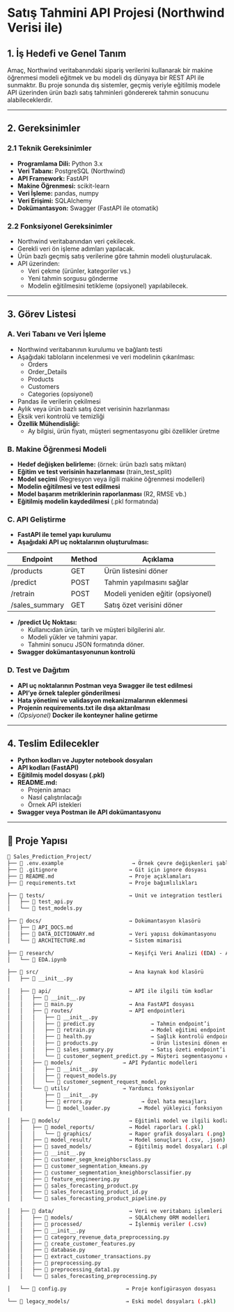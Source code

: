 # Satış Tahmini API Projesi (Northwind Verisi ile)

## 1. İş Hedefi ve Genel Tanım
Amaç, Northwind veritabanındaki sipariş verilerini kullanarak bir makine öğrenmesi modeli eğitmek ve bu modeli dış dünyaya bir REST API ile sunmaktır. Bu proje sonunda dış sistemler, geçmiş veriyle eğitilmiş modele API üzerinden ürün bazlı satış tahminleri göndererek tahmin sonucunu alabileceklerdir.

---

## 2. Gereksinimler

### 2.1 Teknik Gereksinimler
- **Programlama Dili:** Python 3.x
- **Veri Tabanı:** PostgreSQL (Northwind)
- **API Framework:** FastAPI
- **Makine Öğrenmesi:** scikit-learn
- **Veri İşleme:** pandas, numpy
- **Veri Erişimi:** SQLAlchemy
- **Dokümantasyon:** Swagger (FastAPI ile otomatik)

### 2.2 Fonksiyonel Gereksinimler
- Northwind veritabanından veri çekilecek.
- Gerekli veri ön işleme adımları yapılacak.
- Ürün bazlı geçmiş satış verilerine göre tahmin modeli oluşturulacak.
- API üzerinden:
  - Veri çekme (ürünler, kategoriler vs.)
  - Yeni tahmin sorgusu gönderme
  - Modelin eğitilmesini tetikleme (opsiyonel) yapılabilecek.

---

## 3. Görev Listesi

### A. Veri Tabanı ve Veri İşleme
- Northwind veritabanının kurulumu ve bağlantı testi
- Aşağıdaki tabloların incelenmesi ve veri modelinin çıkarılması:
  - Orders
  - Order_Details
  - Products
  - Customers
  - Categories (opsiyonel)
- Pandas ile verilerin çekilmesi
- Aylık veya ürün bazlı satış özet verisinin hazırlanması
- Eksik veri kontrolü ve temizliği
- **Özellik Mühendisliği:**
  - Ay bilgisi, ürün fiyatı, müşteri segmentasyonu gibi özellikler üretme

### B. Makine Öğrenmesi Modeli
- **Hedef değişken belirleme:** (örnek: ürün bazlı satış miktarı)
- **Eğitim ve test verisinin hazırlanması** (train_test_split)
- **Model seçimi** (Regresyon veya ilgili makine öğrenmesi modelleri)
- **Modelin eğitilmesi ve test edilmesi**
- **Model başarım metriklerinin raporlanması** (R2, RMSE vb.)
- **Eğitilmiş modelin kaydedilmesi** (.pkl formatında)

### C. API Geliştirme
- **FastAPI ile temel yapı kurulumu**
- **Aşağıdaki API uç noktalarının oluşturulması:**

| Endpoint          | Method | Açıklama                         |
|------------------|--------|---------------------------------|
| /products       | GET    | Ürün listesini döner         |
| /predict        | POST   | Tahmin yapılmasını sağlar  |
| /retrain        | POST   | Modeli yeniden eğitir (opsiyonel) |
| /sales_summary  | GET    | Satış özet verisini döner |

- **/predict Uç Noktası:**
  - Kullanıcıdan ürün, tarih ve müşteri bilgilerini alır.
  - Modeli yükler ve tahmini yapar.
  - Tahmini sonucu JSON formatında döner.
- **Swagger dokümantasyonunun kontrolü**

### D. Test ve Dağıtım
- **API uç noktalarının Postman veya Swagger ile test edilmesi**
- **API’ye örnek talepler gönderilmesi**
- **Hata yönetimi ve validasyon mekanizmalarının eklenmesi**
- **Projenin requirements.txt ile dışa aktarılması**
- *(Opsiyonel)* **Docker ile konteyner haline getirme**

---

## 4. Teslim Edilecekler
- **Python kodları ve Jupyter notebook dosyaları**
- **API kodları (FastAPI)**
- **Eğitilmiş model dosyası (.pkl)**
- **README.md:**
  - Projenin amacı
  - Nasıl çalıştırılacağı
  - Örnek API istekleri
- **Swagger veya Postman ile API dokümantasyonu**

---
## 📁 Proje Yapısı
```bash
📁 Sales_Prediction_Project/
├── 📄 .env.example                      → Örnek çevre değişkenleri şablonu  
├── 📄 .gitignore                       → Git için ignore dosyası  
├── 📄 README.md                        → Proje açıklamaları  
├── 📄 requirements.txt                 → Proje bağımlılıkları  

├── 📁 tests/                           → Unit ve integration testleri  
│   ├── 🧪 test_api.py  
│   └── 🧪 test_models.py  

├── 📁 docs/                            → Dokümantasyon klasörü  
│   ├── 📄 API_DOCS.md  
│   ├── 📄 DATA_DICTIONARY.md           → Veri yapısı dokümantasyonu  
│   └── 📄 ARCHITECTURE.md              → Sistem mimarisi  

├── 📁 research/                        → Keşifçi Veri Analizi (EDA) - AR-GE çalışmaları  
│   └── 📓 EDA.ipynb  

├── 📁 src/                             → Ana kaynak kod klasörü  
│   ├── 📄 __init__.py  

│   ├── 📁 api/                         → API ile ilgili tüm kodlar  
│   │   ├── 📄 __init__.py  
│   │   ├── 🚀 main.py                  → Ana FastAPI dosyası  
│   │   ├── 📁 routes/                  → API endpointleri  
│   │   │   ├── 📄 __init__.py  
│   │   │   ├── 📄 predict.py                  → Tahmin endpoint’i  
│   │   │   ├── 📄 retrain.py                  → Model eğitimi endpoint’i (opsiyonel)  
│   │   │   ├── 📄 health.py                   → Sağlık kontrolü endpoint’i  
│   │   │   ├── 📄 products.py                 → Ürün listesini dönen endpoint  
│   │   │   ├── 📄 sales_summary.py            → Satış özeti endpoint’i  
│   │   │   └── 📄 customer_segment_predict.py → Müşteri segmentasyonu endpoint’i  
│   │   ├── 📁 models/                → API Pydantic modelleri  
│   │   │   ├── 📄 __init__.py  
│   │   │   ├── 📄 request_models.py  
│   │   │   └── 📄 customer_segment_request_model.py  
│   │   └── 📁 utils/                 → Yardımcı fonksiyonlar  
│   │       ├── 📄 __init__.py  
│   │       ├── 📄 errors.py                → Özel hata mesajları  
│   │       └── 📄 model_loader.py         → Model yükleyici fonksiyon  

│   ├── 📁 models/                      → Eğitimli model ve ilgili kodlar  
│   │   ├── 📁 model_reports/           → Model raporları (.pkl)  
│   │   │   └── 📁 graphics/            → Rapor grafik dosyaları (.png)  
│   │   ├── 📁 model_result/            → Model sonuçları (.csv, .json)  
│   │   ├── 📁 saved_models/            → Eğitilmiş model dosyaları (.pkl)  
│   │   ├── 📄 __init__.py  
│   │   ├── 📄 customer_segm_kneighborsclass.py  
│   │   ├── 📄 customer_segmentation_kmeans.py  
│   │   ├── 📄 customer_segmentation_kneighborsclassifier.py  
│   │   ├── 📄 feature_engineering.py  
│   │   ├── 📄 sales_forecasting_product.py  
│   │   ├── 📄 sales_forecasting_product_id.py  
│   │   └── 📄 sales_forecasting_product_pipeline.py  

│   ├── 📁 data/                        → Veri ve veritabanı işlemleri  
│   │   ├── 📁 models/                  → SQLAlchemy ORM modelleri  
│   │   ├── 📁 processed/               → İşlenmiş veriler (.csv)  
│   │   ├── 📄 __init__.py  
│   │   ├── 📄 category_revenue_data_preprocessing.py  
│   │   ├── 📄 create_customer_features.py  
│   │   ├── 📄 database.py  
│   │   ├── 📄 extract_customer_transactions.py  
│   │   ├── 📄 preprocessing.py  
│   │   ├── 📄 preprocessing_data1.py  
│   │   └── 📄 sales_forecasting_preprocessing.py  

│   └── 📄 config.py                   → Proje konfigürasyon dosyası  

└── 📁 legacy_models/                  → Eski model dosyaları (.pkl)  
```
